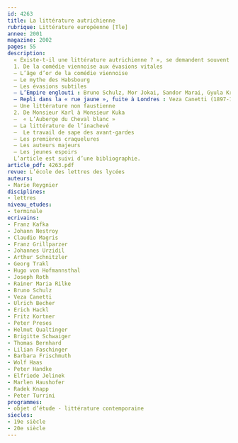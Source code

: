```yaml
---
id: 4263
title: La littérature autrichienne
rubrique: Littérature européenne [Tle]
annee: 2001
magazine: 2002
pages: 55
description: 
  « Existe-t-il une littérature autrichienne ? », se demandent souvent les chercheurs. Avant de proposer un concept global, cet article se propose, plutôt que de dresser une liste de noms et de titres, de mettre en relief des textes et des motifs, et de présenter des auteurs autrichiens majeurs contemporains du dernier empereur d’Autriche, François-Joseph (1830-1916), ou qui ont été inspirés par la nostalgie de l’Empire. Le traité d’État de 1955 qui marque le départ des troupes « alliées » et scelle véritablement la fin de la Seconde Guerre mondiale en Autriche est l’autre limite temporelle de cette présentation.
  1. De la comédie viennoise aux évasions vitales
  – L’âge d’or de la comédie viennoise
  – Le mythe des Habsbourg
  – Les évasions subtiles
  – L’Empire englouti : Bruno Schulz, Mor Jokai, Sandor Marai, Gyula Krudy…
  – Repli dans la « rue jaune », fuite à Londres : Veza Canetti (1897-1963)
  – Une littérature non faustienne
  2. De Monsieur Karl à Monsieur Kuka
  –  « L’Auberge du Cheval blanc »
  – La littérature de l’inachevé
  –  Le travail de sape des avant-gardes
  – Les premières craquelures
  – Les auteurs majeurs
  – Les jeunes espoirs
  L’article est suivi d’une bibliographie.
article_pdf: 4263.pdf
revue: L’école des lettres des lycées
auteurs:
- Marie Reygnier
disciplines:
- lettres
niveau_etudes:
- terminale
ecrivains:
- Franz Kafka
- Johann Nestroy
- Claudio Magris
- Franz Grillparzer
- Johannes Urzidil
- Arthur Schnitzler
- Georg Trakl
- Hugo von Hofmannsthal
- Joseph Roth
- Rainer Maria Rilke
- Bruno Schulz
- Veza Canetti
- Ulrich Becher
- Erich Hackl
- Fritz Kortner
- Peter Preses
- Helmut Qualtinger
- Brigitte Schwaiger
- Thomas Bernhard
- Lilian Faschinger
- Barbara Frischmuth
- Wolf Haas
- Peter Handke
- Elfriede Jelinek
- Marlen Haushofer
- Radek Knapp
- Peter Turrini
programmes:
- objet d’étude - littérature contemporaine
siecles:
- 19e siècle
- 20e siècle
---
```

